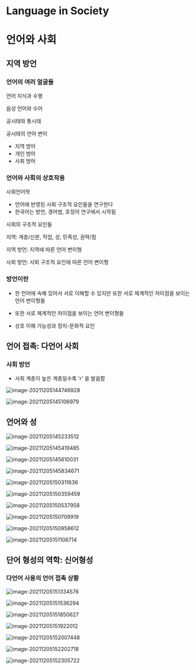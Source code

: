 # Language in Society

# 언어와 사회

## 지역 방언

### 언어의 여러 얼굴들

언어 지식과 수행

음성 언어와 수어

공시태와 통시태

공시태의 언어 변이

- 지역 방어 
- 개인 방어
- 사회 방어 

### 언어와 사회의 상호작용

사회언어학

- 언어에 반영된 사회 구조적 요인들을 연구한다 
- 한국어는 방언, 경어법, 호칭어 연구에서 시작됨

사회의 구조적 요인들

지역: 계층/신분, 직업, 성, 민족성, 권력/힘

지역 방언: 지역에 따른 언어 변이형

사회 방언: 사회 구조적 요인에 따른 언어 변이형

### 방언이란

- 한 언어에 속해 있어서 서로 이해할 수 있지만 또한 서로 체계적인 차이점을 보이는 언어 변이형들

- 또한 서로 체계적인 차이점을 보이는 언어 변이형들

- 상호 이해 가능성과 정치-문화적 요인

  

## 언어 접촉: 다언어 사회

### 사회 방언

- 사회 계층이 높은 계층일수록  'r' 을 발음함

![image-20211205144746928](week10-language-in-society.assets/image-20211205144746928.png)

![image-20211205145106979](week10-language-in-society.assets/image-20211205145106979.png)

## 언어와 성

![image-20211205145233512](week10-language-in-society.assets/image-20211205145233512.png)

![image-20211205145419485](week10-language-in-society.assets/image-20211205145419485.png)

![image-20211205145610031](week10-language-in-society.assets/image-20211205145610031.png)

![image-20211205145834671](week10-language-in-society.assets/image-20211205145834671.png)

![image-20211205150311636](week10-language-in-society.assets/image-20211205150311636.png)

![image-20211205150359459](week10-language-in-society.assets/image-20211205150359459.png)

![image-20211205150537958](week10-language-in-society.assets/image-20211205150537958.png)

![image-20211205150709919](week10-language-in-society.assets/image-20211205150709919.png)

![image-20211205150958612](week10-language-in-society.assets/image-20211205150958612.png)

![image-20211205151106714](week10-language-in-society.assets/image-20211205151106714.png)

## 단어 형성의 역학: 신어형성

### 다언어 사용의 언어 접촉 상황

![image-20211205151334576](week10-language-in-society.assets/image-20211205151334576.png)

![image-20211205151536294](week10-language-in-society.assets/image-20211205151536294.png)

![image-20211205151850627](week10-language-in-society.assets/image-20211205151850627.png)

![image-20211205151922012](week10-language-in-society.assets/image-20211205151922012.png)

![image-20211205152007448](week10-language-in-society.assets/image-20211205152007448.png)

![image-20211205152202718](week10-language-in-society.assets/image-20211205152202718.png)

![image-20211205152305722](week10-language-in-society.assets/image-20211205152305722.png)
